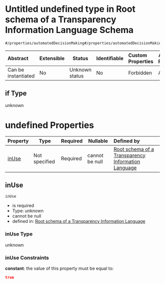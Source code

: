 # Untitled undefined type in Root schema of a Transparency Information Language Schema

```txt
#/properties/automatedDecisionMaking#/properties/automatedDecisionMaking/if
```




| Abstract            | Extensible | Status         | Identifiable | Custom Properties | Additional Properties | Access Restrictions | Defined In                                                           |
| :------------------ | ---------- | -------------- | ------------ | :---------------- | --------------------- | ------------------- | -------------------------------------------------------------------- |
| Can be instantiated | No         | Unknown status | No           | Forbidden         | Allowed               | none                | [tilt-schema.json\*](../out/tilt-schema.json "open original schema") |

## if Type

unknown

# undefined Properties

| Property        | Type          | Required | Nullable       | Defined by                                                                                                                                                                                                                  |
| :-------------- | ------------- | -------- | -------------- | :-------------------------------------------------------------------------------------------------------------------------------------------------------------------------------------------------------------------------- |
| [inUse](#inUse) | Not specified | Required | cannot be null | [Root schema of a Transparency Information Language](tilt-schema-properties-automateddecisionmaking-if-properties-inuse.md "\#/properties/automatedDecisionMaking#/properties/automatedDecisionMaking/if/properties/inUse") |

## inUse




`inUse`

-   is required
-   Type: unknown
-   cannot be null
-   defined in: [Root schema of a Transparency Information Language](tilt-schema-properties-automateddecisionmaking-if-properties-inuse.md "\#/properties/automatedDecisionMaking#/properties/automatedDecisionMaking/if/properties/inUse")

### inUse Type

unknown

### inUse Constraints

**constant**: the value of this property must be equal to:

```json
true
```
